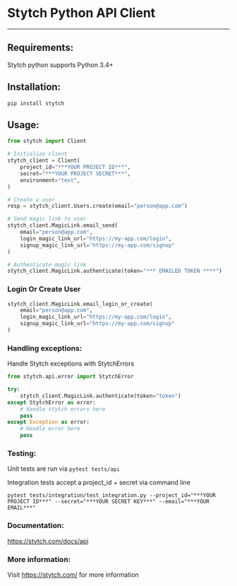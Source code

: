# Stytch Python API Client
---

## Requirements:
Stytch python supports Python 3.4+

## Installation:
`pip install stytch`

## Usage:

```python
from stytch import Client

# Initialize client
stytch_client = Client(
    project_id="***YOUR PROJECT ID***",
    secret="***YOUR PROJECT SECRET***",
    environment="test",
)

# Create a user
resp = stytch_client.Users.create(email="person@app.com")

# Send magic link to user
stytch_client.MagicLink.email_send(
    email="person@app.com",
    login_magic_link_url="https://my-app.com/login",
    signup_magic_link_url="https://my-app.com/signup"
)

# Authenticate magic link
stytch_client.MagicLink.authenticate(token="*** EMAILED TOKEN ****")
```

### Login Or Create User
```python
stytch_client.MagicLink.email_login_or_create(
    email="person@app.com", 
    login_magic_link_url="https://my-app.com/login",
    signup_magic_link_url="https://my-app.com/signup"
)
```

### Handling exceptions:
Handle Stytch exceptions with StytchErrors
```python
from stytch.api.error import StytchError 

try: 
    stytch_client.MagicLink.authenticate(token="token")
except StytchError as error:
    # Handle stytch errors here
    pass
except Exception as error:
    # Handle error here
    pass
```

### Testing:
Unit tests are run via `pytest tests/api`

Integration tests accept a project_id + secret via command line
```
pytest tests/integration/test_integration.py --project_id="***YOUR PROJECT ID***" --secret="***YOUR SECRET KEY***" --email="***YOUR EMAIL***"
```

### Documentation:

https://stytch.com/docs/api

### More information:

Visit https://stytch.com/ for more information